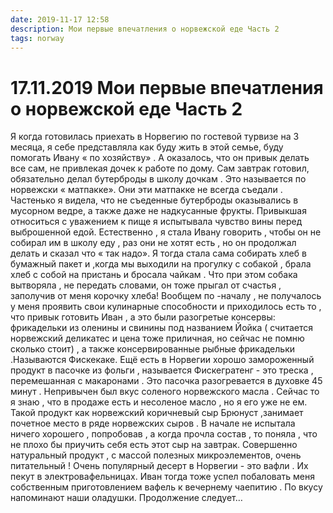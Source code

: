 ```yaml
---
date: 2019-11-17 12:58
description: Мои первые впечатления о норвежской еде Часть 2
tags: norway
---
```

# 17.11.2019 Мои первые впечатления о норвежской еде Часть 2

Я когда готовилась приехать в Норвегию по гостевой турвизе на 3 месяца, я себе представляла как буду жить в этой семье, буду помогать Ивану  « по хозяйству» . А оказалось, что он привык делать все сам, не привлекая дочек  к работе по дому. Сам завтрак готовил, обязательно делал бутерброды в школу дочкам . Это называется по норвежски  « матпакке». Они эти матпакке  не всегда съедали . Частенько я видела, что не съеденные  бутерброды оказывались в мусорном ведре, а также даже не надкусанные фрукты. Привыкшая относиться с уважением к  пище я испытывала  чувство вины перед выброшенной едой.  Естественно , я стала Ивану говорить , чтобы он  не собирал  им в школу еду , раз они не хотят есть , но  он продолжал делать и сказал что « так надо». Я тогда стала сама собирать хлеб в бумажный пакет  и  ,когда мы выходили на прогулку с собакой , брала хлеб с собой  на пристань и бросала чайкам . Что при этом собака вытворяла , не передать словами, он тоже прыгал от счастья , заполучив от меня корочку хлеба!    Вообщем по -началу , не получалось у меня проявить свои кулинарные способности и приходилось  есть то , что  привык готовить Иван , а это были разогретые консервы:  фрикадельки  из оленины и свинины  под названием  Йойка  ( считается норвежский деликатес и цена тоже  приличная, но сейчас не помню сколько стоит) , а также консервированные рыбные фрикадельки  .Называются  Фискекаке.  Ещё  есть в Норвегии хорошо замороженный продукт в пасочке из фольги , называется Фискегратенг - это треска , перемешанная с макаронами . Это пасочка разогревается в духовке 45 минут .  Непривычен был вкус соленого норвежского масла . Сейчас то я знаю , что в продаже есть и несоленое масло , но я его уже не ем.   Такой продукт как норвежский коричневый сыр  Брюнуст  ,занимает почетное место в ряде норвежских сыров .  В начале не испытала ничего хорошего , попробовав , а когда прочла состав , то поняла , что не плохо бы приучить себя есть этот сыр на завтрак. Совершенно натуральный продукт  , с массой полезных микроэлементов, очень питательный !  Очень популярный десерт в Норвегии - это вафли . Их пекут в электровафельницах. Иван тогда тоже успел побаловать меня собственным приготовлением вафель к вечернему чаепитию . По вкусу напоминают наши оладушки.                  Продолжение следует…
